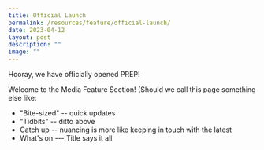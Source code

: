 ```yaml
---
title: Official Launch
permalink: /resources/feature/official-launch/
date: 2023-04-12
layout: post
description: ""
image: ""
---
```

Hooray, we have officially opened PREP!

Welcome to the Media Feature Section! (Should we call this page something else like: 
- "Bite-sized" -- quick updates
- "Tidbits" -- ditto above
- Catch up -- nuancing is more like keeping in touch with the latest
- What's on --- Title says it all